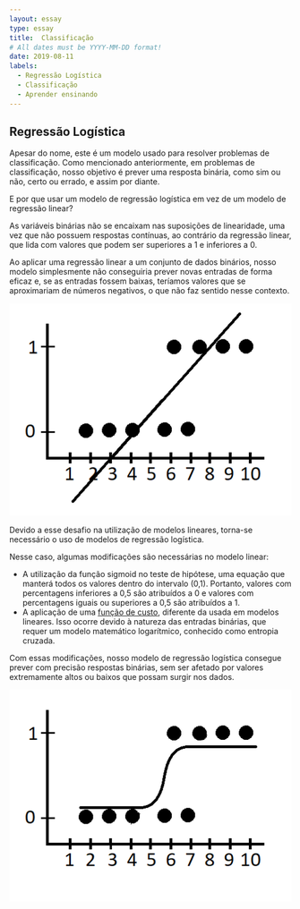 ```yaml
---
layout: essay
type: essay
title:  Classificação
# All dates must be YYYY-MM-DD format!
date: 2019-08-11
labels:
  - Regressão Logística
  - Classificação
  - Aprender ensinando
---
```



## Regressão Logística

<p>Apesar do nome, este é um modelo usado para resolver problemas de classificação. Como mencionado anteriormente, em problemas de classificação, nosso objetivo é prever uma resposta binária, como sim ou não, certo ou errado, e assim por diante.</p>

<p>E por que usar um modelo de regressão logística em vez de um modelo de regressão linear?</p>

<p>As variáveis binárias não se encaixam nas suposições de linearidade, uma vez que não possuem respostas contínuas, ao contrário da regressão linear, que lida com valores que podem ser superiores a 1 e inferiores a 0.</p>

<p>Ao aplicar uma regressão linear a um conjunto de dados binários, nosso modelo simplesmente não conseguiria prever novas entradas de forma eficaz e, se as entradas fossem baixas, teríamos valores que se aproximariam de números negativos, o que não faz sentido nesse contexto.</p>

<img class="ui fluid image" src="../images/reg_lin_fake.png">

<p>Devido a esse desafio na utilização de modelos lineares, torna-se necessário o uso de modelos de regressão logística.</p>

Nesse caso, algumas modificações são necessárias no modelo linear:
 * A utilização da função sigmoid no teste de hipótese, uma equação que manterá todos os valores dentro do intervalo (0,1). Portanto, valores com percentagens inferiores a 0,5 são atribuídos a 0 e valores com percentagens iguais ou superiores a 0,5 são atribuídos a 1. 
 * A aplicação de uma [função de custo](https://guilhermebrejeiro.github.io/essays/funcao_custo.html), diferente da usada em modelos lineares. Isso ocorre devido à natureza das entradas binárias, que requer um modelo matemático logarítmico, conhecido como entropia cruzada.

<p>Com essas modificações, nosso modelo de regressão logística consegue prever com precisão respostas binárias, sem ser afetado por valores extremamente altos ou baixos que possam surgir nos dados.</p>

<img class="ui fluid image" src="../images/reg_lin_fake2.png">



  
 
